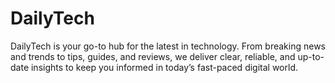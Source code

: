 # DailyTech
DailyTech is your go-to hub for the latest in technology. From breaking news and trends to tips, guides, and reviews, we deliver clear, reliable, and up-to-date insights to keep you informed in today’s fast-paced digital world.
